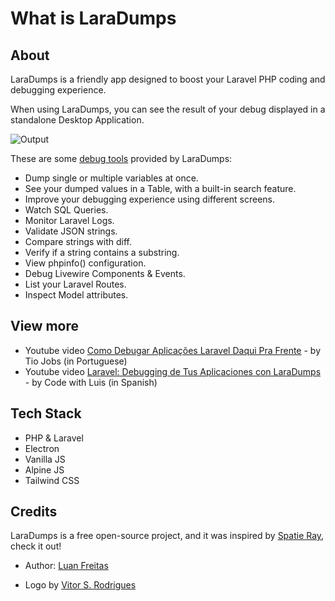 # What is LaraDumps

## About

LaraDumps is a friendly app designed to boost your Laravel PHP coding and debugging experience.

When using LaraDumps, you can see the result of your debug displayed in a standalone Desktop Application.

![Output](/_media/app_homepage.png)

These are some [debug tools](/debug/usage?id=debug-functions) provided by LaraDumps:

- Dump single or multiple variables at once.
- See your dumped values in a Table, with a built-in search feature.
- Improve your debugging experience using different screens.
- Watch SQL Queries.
- Monitor Laravel Logs.
- Validate JSON strings.
- Compare strings with diff.
- Verify if a string contains a substring.
- View phpinfo() configuration.
- Debug Livewire Components & Events.
- List your Laravel Routes.
- Inspect Model attributes.

## View more

- Youtube video [Como Debugar Aplicações Laravel Daqui Pra Frente](https://www.youtube.com/watch?v=IJqJGvEhqp0) - by Tio Jobs (in Portuguese)
- Youtube video [Laravel: Debugging de Tus Aplicaciones con LaraDumps](https://www.youtube.com/watch?v=R-5SlKBt72w) - by Code with Luis (in Spanish)

## Tech Stack

- PHP & Laravel
- Electron
- Vanilla JS
- Alpine JS
- Tailwind CSS

## Credits

LaraDumps is a free open-source project, and it was inspired by [Spatie Ray](https://github.com/spatie/ray), check it out!

- Author: [Luan Freitas](https://github.com/luanfreitasdev)

- Logo by [Vitor S. Rodrigues](https://github.com/vs0uz4)

